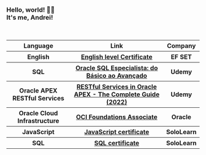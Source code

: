<h3>Hello, world! 👋🏼
<br/>It's me, Andrei! </h3>
<br/>
<table id="Certificates">
  <tr>
    <th>Language</th>
    <th>Link</th>
    <th>Company</th>
  </tr>
  <tr>
    <th>English</th>
    <th><a href="https://efset.org/cert/wP5inj">English level Certificate</a></th>
    <th>EF SET</th>
  </tr>
  <tr>
    <th>SQL</th>
    <th><a href="https://www.udemy.com/certificate/UC-051d8fe6-2275-4028-a89e-5fb4062d9e2d/">Oracle SQL Especialista: do Básico ao Avançado</a></th>
    <th>Udemy</th>
  </tr>
    <tr>
    <th>Oracle APEX RESTful Services</th>
    <th><a href="https://www.udemy.com/certificate/UC-051d8fe6-2275-4028-a89e-5fb4062d9e2d/">RESTful Services in Oracle APEX - The Complete Guide (2022)</a></th>
    <th>Udemy</th>
  </tr>
  <tr>
    <th>Oracle Cloud Infrastructure</th>
    <th><a href="https://catalog-education.oracle.com/pls/certview/sharebadge?id=37FECE4484AA772FDF31AE465BB5B03F00E840632FFBDA068A67E9E6F1E91586">OCI Foundations Associate</a></th>
    <th>Oracle</th>
  </tr>
  <tr>
    <th>JavaScript</th>
    <th><a href="https://www.sololearn.com/certificates/course/en/23005508/1024/landscape/png">JavaScript certificate</a></th>
    <th>SoloLearn</th>
  </tr>
  <tr>
    <th>SQL</th>
    <th><a href="https://www.sololearn.com/certificates/course/en/23005508/1060/landscape/png">SQL certificate</a></th>
    <th>SoloLearn</th>
  </tr>
</table>  

<!--
**andreiluizf/andreiluizf** is a ✨ _special_ ✨ repository because its `README.md` (this file) appears on your GitHub profile.

Here are some ideas to get you started:

- 🔭 I’m currently working on ...
- 🌱 I’m currently learning ...
- 👯 I’m looking to collaborate on ...
- 🤔 I’m looking for help with ...
- 💬 Ask me about ...
- 📫 How to reach me: ...
- 😄 Pronouns: ...
- ⚡ Fun fact: ...
-->
